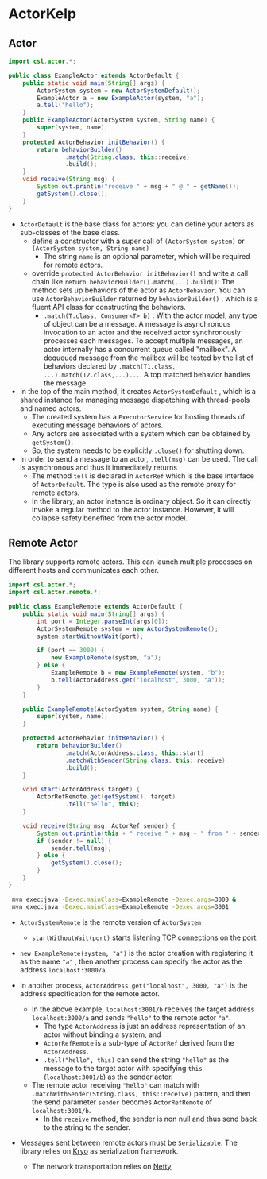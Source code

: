 # ActorKelp



## Actor

```java
import csl.actor.*;

public class ExampleActor extends ActorDefault {
    public static void main(String[] args) {
        ActorSystem system = new ActorSystemDefault();
        ExampleActor a = new ExampleActor(system, "a");
        a.tell("hello");
    }
    public ExampleActor(ActorSystem system, String name) {
        super(system, name);
    }
    protected ActorBehavior initBehavior() {
        return behaviorBuilder()
                .match(String.class, this::receive)
                .build();
    }
    void receive(String msg) {
        System.out.println("receive " + msg + " @ " + getName());
        getSystem().close();
    }
}
```

* `ActorDefault` is the base class for actors: you can define your actors as sub-classes of the base class.
    * define a constructor with a super call of `(ActorSystem system)` or `(ActorSystem system, String name)`
        * The string `name` is an optional parameter, which will be required for remote actors.
    * override `protected ActorBehavior initBehavior()` and write a call chain like `return behaviorBuilder().match(...).build()`: The method sets up behaviors of the actor as `ActorBehavior`. You can use `ActorBehaviorBuilder` returned by `behaviorBuilder()` , which is a fluent API class for constructing the behaviors.
        * `.match(T.class, Consumer<T> b)` : With the actor model, any type of object can be a message. A message is asynchronous invocation to an actor and the received actor synchronously processes each messages. To accept multiple messages, an actor internally has a concurrent queue called "mailbox". A dequeued message from the mailbox will be tested by the list of behaviors declared by `.match(T1.class, ...).match(T2.class,...)...`. A top matched behavior handles the message.
* In the top of the main method, it creates `ActorSystemDefault` , which is a shared instance for managing message dispatching with thread-pools and named actors.
    * The created system has a `ExecutorService` for hosting threads of executing message behaviors of actors.
    * Any actors are associated with a system which can be obtained by `getSystem()`.
    * So, the system needs to be explicitly `.close()` for shutting down.
* In order to send a message to an actor, `.tell(msg)` can be used. The call is asynchronous and thus it immediately returns
    * The method `tell` is declared in `ActorRef` which is the base interface of `ActorDefault`. The type is also used as the remote proxy for remote actors.
    * In the library, an actor instance is ordinary object. So it can directly invoke a regular method  to the actor instance. However, it will collapse safety benefited from the actor model. 

## Remote Actor

The library supports remote actors. This can launch multiple processes on different hosts and communicates each other.

```java
import csl.actor.*;
import csl.actor.remote.*;

public class ExampleRemote extends ActorDefault {
    public static void main(String[] args) {
        int port = Integer.parseInt(args[0]);
        ActorSystemRemote system = new ActorSystemRemote();
        system.startWithoutWait(port);

        if (port == 3000) {
            new ExampleRemote(system, "a");
        } else {
            ExampleRemote b = new ExampleRemote(system, "b");
            b.tell(ActorAddress.get("localhost", 3000, "a"));
        }
    }

    public ExampleRemote(ActorSystem system, String name) {
        super(system, name);
    }

    protected ActorBehavior initBehavior() {
        return behaviorBuilder()
                .match(ActorAddress.class, this::start)
                .matchWithSender(String.class, this::receive)
                .build();
    }

    void start(ActorAddress target) {
        ActorRefRemote.get(getSystem(), target)
                .tell("hello", this);
    }

    void receive(String msg, ActorRef sender) {
        System.out.println(this + " receive " + msg + " from " + sender);
        if (sender != null) {
            sender.tell(msg);
        } else {
            getSystem().close();
        }
    }
}
```

```bash
 mvn exec:java -Dexec.mainClass=ExampleRemote -Dexec.args=3000 & 
 mvn exec:java -Dexec.mainClass=ExampleRemote -Dexec.args=3001
```

* `ActorSystemRemote` is the remote version of `ActorSystem`
    * `startWithoutWait(port)` starts listening TCP connections on the port.
* `new ExampleRemote(system, "a")` is the actor creation with registering it as the name `"a"` , then another process can specify the actor as the address `localhost:3000/a`.
* In another process, `ActorAddress.get("localhost", 3000, "a")` is the address specification for the remote actor. 
    * In the above example, `localhost:3001/b` receives the target address `localhost:3000/a` and sends `"hello"` to the remote actor `"a"`. 
        * The type `ActorAddress` is just an address representation of an actor without binding a system, and
        * `ActorRefRemote` is a sub-type of `ActorRef` derived from the `ActorAddress`. 
        * `.tell("hello", this)` can send the string `"hello"` as the message to the target actor with specifying `this` (`localhost:3001/b`) as the sender actor.
    * The remote actor receiving `"hello"` can match with `.matchWithSender(String.class, this::receive)` pattern, and then the send parameter `sender` becomes `ActorRefRemote` of `localhost:3001/b`. 
        * In the `receive` method, the sender is non null and thus send back to the string to the sender.

* Messages sent between remote actors must be `Serializable`. The library relies on [Kryo](https://github.com/EsotericSoftware/kryo) as serialization framework.
    * The network transportation relies on [Netty](https://netty.io)

